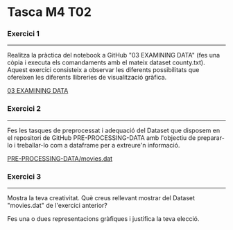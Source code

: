 # Tasca M4 T02

### Exercici 1
***
Realitza la pràctica del notebook a GitHub "03 EXAMINING DATA" (fes una còpia i executa els comandaments amb el mateix dataset county.txt). 
Aquest exercici consisteix a observar les diferents possibilitats que ofereixen les diferents llibreries de visualització gràfica.

[03 EXAMINING DATA](https://github.com/BIDDL3/Examining-Data/blob/main/03%20EXAMINING%20DATA.ipynb)

### Exercici 2
***
Fes les tasques de preprocessat  i adequació del Dataset que disposem en el repositori de GitHub PRE-PROCESSING-DATA amb l'objectiu de preparar-lo i treballar-lo com a dataframe per a extreure'n informació.

[PRE-PROCESSING-DATA/movies.dat](https://github.com/BIDDL3/PRE-PROCESSING-DATA/blob/main/movies.dat)

### Exercici 3
***
Mostra la teva creativitat. Què creus rellevant mostrar del Dataset "movies.dat" de l'exercici anterior?

Fes una o dues representacions gràfiques i justifica la teva elecció.
